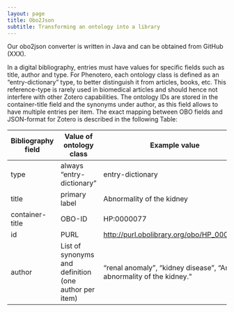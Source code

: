 ```yaml
---
layout: page
title: Obo2Json
subtitle: Transforming an ontology into a library
---
```


Our obo2json converter is written in Java and can be obtained from GitHub (XXX). 

In a digital bibliography, entries must have values for specific fields such as title, author and type. For Phenotero, each ontology class is defined as an “entry-dictionary” type, to better distinguish it from articles, books, etc. This reference-type is rarely used in biomedical articles and should hence not interfere with other Zotero capabilities. The ontology IDs are stored in the container-title field and the synonyms under author, as this field allows to have multiple entries per item. The exact mapping between OBO fields and JSON-format for Zotero is described in the following Table:


| Bibliography field        | Value of ontology class           | Example value  |
| ------------- |-------------| -----|
| type      | always “entry-dictionary” | entry-dictionary |
|title     | primary label       |   Abnormality of the kidney |
| container-title | OBO-ID      |    HP:0000077 |
|id | PURL      |    http://purl.obolibrary.org/obo/HP_0000077 |
| author | List of synonyms and definition (one author per item)      |    “renal anomaly”, “kidney disease”, “An abnormality of the kidney."|



















